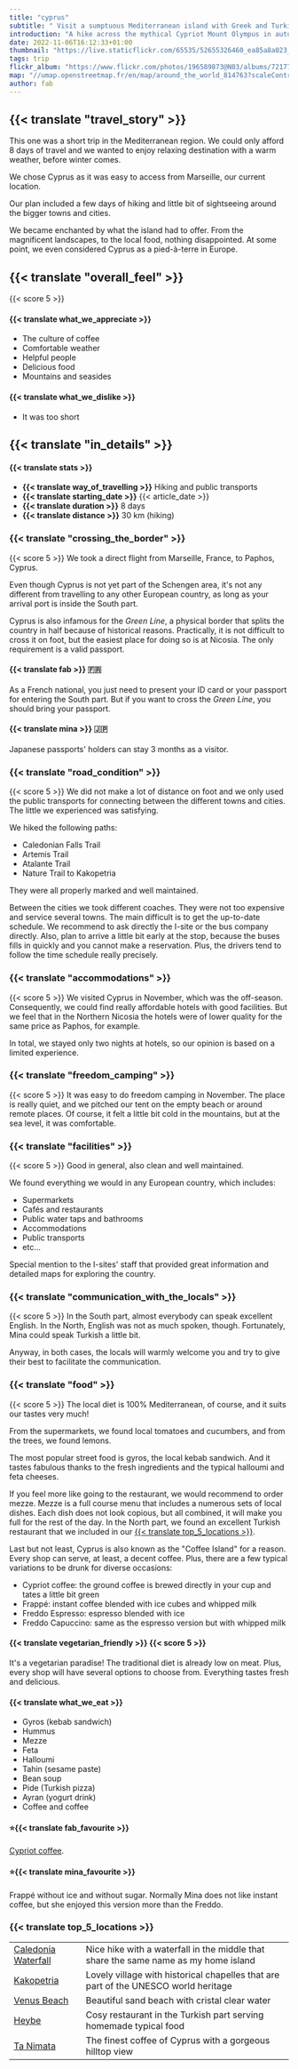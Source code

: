 ```yaml
---
title: "cyprus"
subtitle: " Visit a sumptuous Mediterranean island with Greek and Turkish influences."
introduction: "A hike across the mythical Cypriot Mount Olympus in autumn."
date: 2022-11-06T16:12:33+01:00
thumbnail: "https://live.staticflickr.com/65535/52655326460_ea85a8a023_c.jpg"
tags: trip
flickr_album: "https://www.flickr.com/photos/196589873@N03/albums/72177720305588577"
map: "//umap.openstreetmap.fr/en/map/around_the_world_814763?scaleControl=false&miniMap=false&scrollWheelZoom=false&zoomControl=true&allowEdit=false&moreControl=true&searchControl=null&tilelayersControl=null&embedControl=null&datalayersControl=true&onLoadPanel=undefined&captionBar=false&datalayers=2568117#8/35.0615/33.2007"
author: fab
---
```

## {{< translate "travel_story" >}}
This one was a short trip in the Mediterranean region. We could only afford 8 days of travel and we wanted to enjoy relaxing destination with a warm weather, before winter comes.

We chose Cyprus as it was easy to access from Marseille, our current location.

Our plan included a few days of hiking and little bit of sightseeing around the bigger towns and cities.

We became enchanted by what the island had to offer. From the magnificent landscapes, to the local food, nothing disappointed.
At some point, we even considered Cyprus as a pied-à-terre in Europe.



## {{< translate "overall_feel" >}} 
{{< score 5 >}}
#### {{< translate what_we_appreciate >}}

- The culture of coffee
- Comfortable weather
- Helpful people
- Delicious food
- Mountains and seasides
  
#### {{< translate what_we_dislike >}}

- It was too short



## {{< translate "in_details" >}}

#### {{< translate stats >}}
- **{{< translate way_of_travelling >}}** Hiking and public transports
- **{{< translate starting_date >}}** {{< article_date >}} 
- **{{< translate duration >}}** 8 days
- **{{< translate distance >}}** 30 km (hiking)

### {{< translate "crossing_the_border" >}}
{{< score 5 >}}
We took a direct flight from Marseille, France, to Paphos, Cyprus.

Even though Cyprus is not yet part of the Schengen area, it's not any different from travelling to any other European country, as long as your arrival port is inside the South part.

Cyprus is also infamous for the *Green Line*, a physical border that splits the country in half because of historical reasons.
Practically, it is not difficult to cross it on foot, but the easiest place for doing so is at Nicosia. The only requirement is a valid passport. 

#### {{< translate fab >}} 🇫🇷
As a French national, you just need to present your ID card or your passport for entering the South part. But if you want to cross the *Green Line*, you should bring your passport.

#### {{< translate mina >}} 🇯🇵
Japanese passports' holders can stay 3 months as a visitor.



### {{< translate "road_condition" >}}
{{< score 5 >}}
We did not make a lot of distance on foot and we only used the public transports for connecting between the different towns and cities.
The little we experienced was satisfying.

We hiked the following paths:
- Caledonian Falls Trail
- Artemis Trail
- Atalante Trail
- Nature Trail to Kakopetria 

They were all properly marked and well maintained.

Between the cities we took different coaches. They were not too expensive and service several towns. The main difficult is to get the up-to-date schedule. We recommend to ask directly the I-site or the bus company directly. Also, plan to arrive a little bit early at the stop, because the buses fills in quickly and you cannot make a reservation. Plus, the drivers tend to follow the time schedule really precisely.



### {{< translate "accommodations" >}}
{{< score 5 >}}
We visited Cyprus in November, which was the off-season. Consequently, we could find really affordable hotels with good facilities. But we feel that in the Northern Nicosia the hotels were of lower quality for the same price as Paphos, for example.

In total, we stayed only two nights at hotels, so our opinion is based on a limited experience.


### {{< translate "freedom_camping" >}}
{{< score 5 >}}
It was easy to do freedom camping in November. The place is really quiet, and we pitched our tent on the empty beach or around remote places.
Of course, it felt a little bit cold in the mountains, but at the sea level, it was comfortable.


### {{< translate "facilities" >}}
{{< score 5 >}}
Good in general, also clean and well maintained.

We found everything we would in any European country, which includes:
- Supermarkets
- Cafés and restaurants
- Public water taps and bathrooms
- Accommodations
- Public transports
- etc...

Special mention to the I-sites' staff that provided great information and detailed maps for exploring the country.



### {{< translate "communication_with_the_locals" >}}
{{< score 5 >}}
In the South part, almost everybody can speak excellent English. In the North, English was not as much spoken, though. Fortunately, Mina could speak Turkish a little bit.

Anyway, in both cases, the locals will warmly welcome you and try to give their best to facilitate the communication.


### {{< translate "food" >}}
{{< score 5 >}}
The local diet is 100% Mediterranean, of course, and it suits our tastes very much!

From the supermarkets, we found local tomatoes and cucumbers, and from the trees, we found lemons.

The most popular street food is gyros, the local kebab sandwich. And it tastes fabulous thanks to the fresh ingredients and the typical halloumi and feta cheeses.

If you feel more like going to the restaurant, we would recommend to order mezze. Mezze is a full course menu that includes a numerous sets of local dishes. Each dish does not look copious, but all combined, it will make you full for the rest of the day.
In the North part, we found an excellent Turkish restaurant that we included in our [{{< translate top_5_locations >}}](#hahahugoshortcode-s3-hbhb).

Last but not least, Cyprus is also known as the "Coffee Island" for a reason. Every shop can serve, at least, a decent coffee. Plus, there are a few typical variations to be drunk for diverse occasions:
- Cypriot coffee: the ground coffee is brewed directly in your cup and tates a little bit green
- Frappé: instant coffee blended with ice cubes and whipped milk
- Freddo Espresso: espresso blended with ice
- Freddo Capuccino: same as the espresso version but with whipped milk

#### {{< translate vegetarian_friendly >}} {{< score 5 >}}
It's a vegetarian paradise! The traditional diet is already low on meat. Plus, every shop will have several options to choose from. Everything tastes fresh and delicious.
#### {{< translate what_we_eat >}} 

- Gyros (kebab sandwich)
- Hummus
- Mezze
- Feta
- Halloumi
- Tahin (sesame paste)
- Bean soup
- Pide (Turkish pizza)
- Ayran (yogurt drink)
- Coffee and coffee



#### ⭐{{< translate fab_favourite >}}

[Cypriot coffee](https://www.gcharalambous.com/).

#### ⭐{{< translate mina_favourite >}}

Frappé without ice and without sugar. Normally Mina does not like instant coffee, but she enjoyed this version more than the Freddo.




### {{< translate top_5_locations >}}
|             |             |
|-------------|-------------|
|   [Caledonia Waterfall](https://goo.gl/maps/oM9sn2QS2iE986Cr5)    |   Nice hike with a waterfall in the middle that share the same name as my home island    |
|   [ Kakopetria ](https://goo.gl/maps/4fnenYkRz6U3ica16)    |   Lovely village with historical chapelles that are part of the UNESCO world heritage    |
|   [Venus Beach](https://goo.gl/maps/Yjf5kmvHsNWcJnVF6)    |   Beautiful sand beach with cristal clear water   |
|   [Heybe](https://goo.gl/maps/iKQDHXXu1BBug7vT7)    |   Cosy restaurant in the Turkish part serving homemade typical food   |
|   [Ta Nimata](https://goo.gl/maps/KvtS6caDc9wvp4jV9)    |   The finest coffee of Cyprus with a gorgeous hilltop view    |

